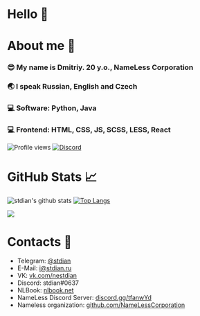 # Hello 👋
# About me 💬
### 😎 My name is Dmitriy. 20 y.o., NameLess Corporation
### 🌏 I speak Russian, English and Czech
### 💻 Software: Python, Java
### 💻 Frontend: HTML, CSS, JS, SCSS, LESS, React

![Profile views](https://gpvc.arturio.dev/stdian) [![Discord](https://img.shields.io/discord/416940275223625738)](https://discord.gg/tfanwYd)
# GitHub Stats 📈
![stdian's github stats](https://github-readme-stats.vercel.app/api?username=stdian&show_icons=true&count_private=true&theme=graywhite&include_all_commits=true&hide_title=true) [![Top Langs](https://github-readme-stats.vercel.app/api/top-langs/?username=stdian&layout=compact&theme=graywhite&count_private=true)](https://github.com/anuraghazra/github-readme-stats)

![](https://wakatime.com/share/@stdian/99438c40-d500-4569-8057-bfadeed44d64.svg)

# Contacts 📧
* Telegram: [@stdian](https://t.me/stdian)
* E-Mail: [i@stdian.ru](mailto:i@stdian.ru)
* VK: [vk.com/nestdian](https://vk.com/nestdian)
* Discord: stdian#0637
* NLBook: [nlbook.net](http://nlbook.net)
* NameLess Discord Server: [discord.gg/tfanwYd](https://discord.gg/tfanwYd)
* Nameless organization: [github.com/NameLessCorporation](https://github.com/NameLessCorporation)
